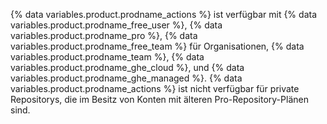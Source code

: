 {% data variables.product.prodname_actions %} ist verfügbar mit {% data variables.product.prodname_free_user %}, {% data variables.product.prodname_pro %}, {% data variables.product.prodname_free_team %} für Organisationen, {% data variables.product.prodname_team %}, {% data variables.product.prodname_ghe_cloud %}, und {% data variables.product.prodname_ghe_managed %}. {% data variables.product.prodname_actions %} ist nicht verfügbar für private Repositorys, die im Besitz von Konten mit älteren Pro-Repository-Plänen sind. 
